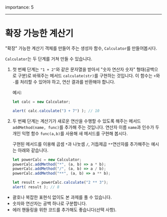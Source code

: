 importance: 5

---

# 확장 가능한 계산기

"확장" 가능한 계산기 객체를 만들어 주는 생성자 함수, `Calculator`를 만들어봅시다.

`Calculator`는 두 단계를 거쳐 만들 수 있습니다.

1. 첫 번째 단계는 `"1 + 2"`와 같은 문자열을 받아서 "숫자 연산자 숫자" 형태(공백으로 구분)로 바꿔주는 메서드 `calculate(str)`를 구현하는 것입니다. 이 함수는 `+`와 `-`를 처리할 수 있어야 하고, 연산 결과를 반환해야 합니다.

    예시:

    ```js
    let calc = new Calculator;

    alert( calc.calculate("3 + 7") ); // 10
    ```
2. 두 번째 단계는 계산기가 새로운 연산을 수행할 수 있도록 해주는 메서드 `addMethod(name, func)`를 추가해 주는 것입니다. 연산자 이름 `name`과 인수가 두개인 익명 함수 `func(a,b)`를 사용해 새 메서드를 구현해 봅시다.

    구현된 메서드를 이용해 곱셈 `*`과 나눗셈  `/`, 거듭제곱 `**`연산자를 추가해주는 예시는 아래와 같습니다.

    ```js
    let powerCalc = new Calculator;
    powerCalc.addMethod("*", (a, b) => a * b);
    powerCalc.addMethod("/", (a, b) => a / b);
    powerCalc.addMethod("**", (a, b) => a ** b);

    let result = powerCalc.calculate("2 ** 3");
    alert( result ); // 8
    ```

- 괄호나 복잡한 표현식 없이도 본 과제를 풀 수 있습니다.
- 숫자와 연산자는 공백 하나로 구분합니다.
- 에러 핸들링을 위한 코드를 추가해도 좋습니다(선택 사항).
